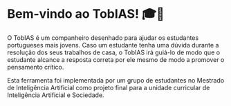 # Bem-vindo ao TobIAS! 🎓🤖

O TobIAS é um companheiro desenhado para ajudar os estudantes portugueses mais jovens. Caso um estudante tenha uma dúvida durante a resolução dos seus trabalhos de casa, o TobIAS irá guiá-lo de modo que o estudante alcance a resposta correta por ele mesmo de modo a promover o pensamento crítico. 

Esta ferramenta foi implementada por um grupo de estudantes no Mestrado de Inteligência Artificial como projeto final para a unidade curricular de Inteligência Artificial e Sociedade.
